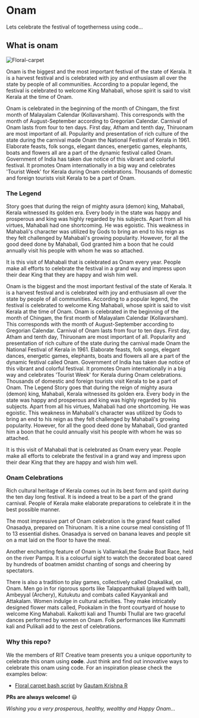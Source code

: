 # Onam
Lets celebrate the festival of togetherness using code...
 ## What is onam
 ![Floral-carpet](http://www.onamfestival.org/assets/images/onam-banner.jpg)
 
 Onam is the biggest and the most important festival of the state of Kerala. It is a harvest festival and is celebrated with joy and enthusiasm all over the state by people of all communities. According to a popular legend, the festival is celebrated to welcome King Mahabali, whose spirit is said to visit Kerala at the time of Onam.

Onam is celebrated in the beginning of the month of Chingam, the first month of Malayalam Calendar (Kollavarsham). This corresponds with the month of August-September according to Gregorian Calendar.
Carnival of Onam lasts from four to ten days. First day, Atham and tenth day, Thiruonam are most important of all. Popularity and presentation of rich culture of the state during the carnival made Onam the National Festival of Kerala in 1961. Elaborate feasts, folk songs, elegant dances, energetic games, elephants, boats and flowers all are a part of the dynamic festival called Onam.
Government of India has taken due notice of this vibrant and colorful festival. It promotes Onam internationally in a big way and celebrates 'Tourist Week' for Kerala during Onam celebrations. Thousands of domestic and foreign tourists visit Kerala to be a part of Onam.

### The Legend
Story goes that during the reign of mighty asura (demon) king, Mahabali, Kerala witnessed its golden era. Every body in the state was happy and prosperous and king was highly regarded by his subjects. Apart from all his virtues, Mahabali had one shortcoming. He was egoistic. This weakness in Mahabali's character was utilized by Gods to bring an end to his reign as they felt challenged by Mahabali's growing popularity. However, for all the good deed done by Mahabali, God granted him a boon that he could annually visit his people with whom he was so attached.

It is this visit of Mahabali that is celebrated as Onam every year. People make all efforts to celebrate the festival in a grand way and impress upon their dear King that they are happy and wish him well.

Onam is the biggest and the most important festival of the state of Kerala. It is a harvest festival and is celebrated with joy and enthusiasm all over the state by people of all communities. According to a popular legend, the festival is celebrated to welcome King Mahabali, whose spirit is said to visit Kerala at the time of Onam.
Onam is celebrated in the beginning of the month of Chingam, the first month of Malayalam Calendar (Kollavarsham). This corresponds with the month of August-September according to Gregorian Calendar.
Carnival of Onam lasts from four to ten days. First day, Atham and tenth day, Thiruonam are most important of all. Popularity and presentation of rich culture of the state during the carnival made Onam the National Festival of Kerala in 1961. Elaborate feasts, folk songs, elegant dances, energetic games, elephants, boats and flowers all are a part of the dynamic festival called Onam.
Government of India has taken due notice of this vibrant and colorful festival. It promotes Onam internationally in a big way and celebrates 'Tourist Week' for Kerala during Onam celebrations. Thousands of domestic and foreign tourists visit Kerala to be a part of Onam.
The Legend
Story goes that during the reign of mighty asura (demon) king, Mahabali, Kerala witnessed its golden era. Every body in the state was happy and prosperous and king was highly regarded by his subjects. Apart from all his virtues, Mahabali had one shortcoming. He was egoistic. This weakness in Mahabali's character was utilized by Gods to bring an end to his reign as they felt challenged by Mahabali's growing popularity. However, for all the good deed done by Mahabali, God granted him a boon that he could annually visit his people with whom he was so attached.

It is this visit of Mahabali that is celebrated as Onam every year. People make all efforts to celebrate the festival in a grand way and impress upon their dear King that they are happy and wish him well.

### Onam Celebrations
Rich cultural heritage of Kerala comes out in its best form and spirit during the ten day long festival. It is indeed a treat to be a part of the grand carnival. People of Kerala make elaborate preparations to celebrate it in the best possible manner.

The most impressive part of Onam celebration is the grand feast called Onasadya, prepared on Thiruonam. It is a nine course meal consisting of 11 to 13 essential dishes. Onasadya is served on banana leaves and people sit on a mat laid on the floor to have the meal.

Another enchanting feature of Onam is Vallamkali,the Snake Boat Race, held on the river Pampa. It is a colourful sight to watch the decorated boat oared by hundreds of boatmen amidst chanting of songs and cheering by spectators.

There is also a tradition to play games, collectively called Onakalikal, on Onam. Men go in for rigorous sports like Talappanthukali (played with ball), Ambeyyal (Archery), Kutukutu and combats called Kayyankali and Attakalam. Women indulge in cultural activities. They make intricately designed flower mats called, Pookalam in the front courtyard of house to welcome King Mahabali. Kaikotti kali and Thumbi Thullal are two graceful dances performed by women on Onam. Folk performances like Kummatti kali and Pulikali add to the zest of celebrations.

### Why this repo?
We the members of RIT Creative team presents you a unique opportunity to celebrate this onam using **code**. Just think and find out innovative ways to celebrate this onam using code. For an inspiration please check the examples below:
* [Floral carpet bash script](./floral_carpet/bash/script.sh) by [Gautam Krishna R](https://www.github.com/gautamkrishnar)

 **PRs are always welcome!** :smiley: 
 
 *Wishing you a very prosperous, healthy, wealthy and Happy Onam...*